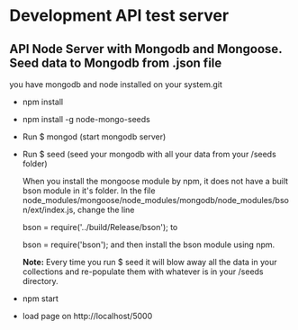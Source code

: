 Development API test server
===========================

API Node Server with Mongodb and Mongoose. Seed data to Mongodb from .json file
-------------------------------------------------------------------------------
you have mongodb and node installed on your system.git  


* npm install

* npm install -g node-mongo-seeds

* Run $ mongod (start mongodb server)

* Run $ seed (seed your mongodb with all your data from your /seeds folder)
    

    When you install the mongoose module by npm, it does not have a built bson module in it's folder. In the file node_modules/mongoose/node_modules/mongodb/node_modules/bson/ext/index.js, change the line
    
    bson = require('../build/Release/bson');
    to
    
    bson = require('bson');
    and then install the bson module using npm.

    **Note:** Every time you run $ seed it will blow away all the data in your collections and re-populate them with whatever is in your /seeds directory.


* npm start

* load page on http://localhost/5000
